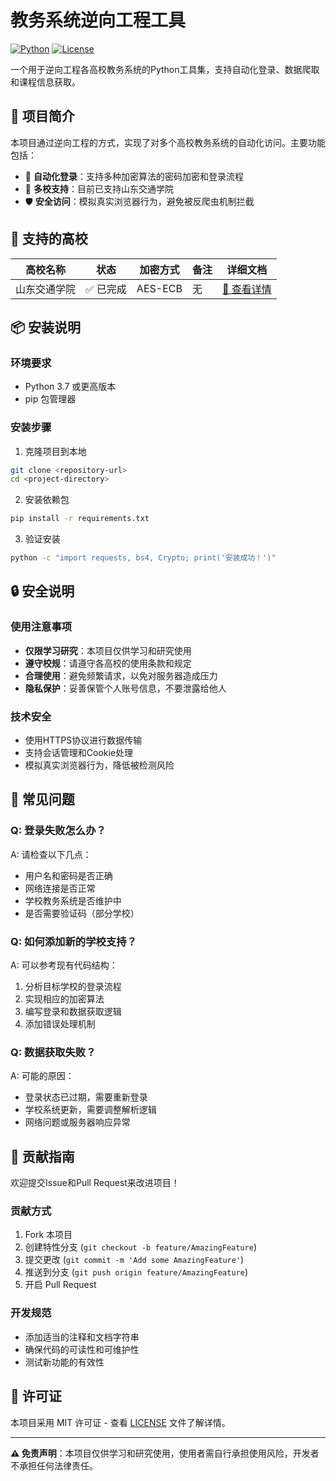 # 教务系统逆向工程工具

[![Python](https://img.shields.io/badge/Python-3.7+-blue.svg)](https://www.python.org/downloads/)
[![License](https://img.shields.io/badge/License-MIT-green.svg)](LICENSE)

一个用于逆向工程各高校教务系统的Python工具集，支持自动化登录、数据爬取和课程信息获取。

## 🎯 项目简介

本项目通过逆向工程的方式，实现了对多个高校教务系统的自动化访问。主要功能包括：

- 🔐 **自动化登录**：支持多种加密算法的密码加密和登录流程
- 🏫 **多校支持**：目前已支持山东交通学院
- 🛡️ **安全访问**：模拟真实浏览器行为，避免被反爬虫机制拦截

## 🚀 支持的高校

| 高校名称 | 状态 | 加密方式 | 备注 | 详细文档 |
|---------|------|----------|------|----------|
| 山东交通学院 | ✅ 已完成 | AES-ECB | 无 | [📖 查看详情](山东交通学院/README.md) |


## 📦 安装说明

### 环境要求
- Python 3.7 或更高版本
- pip 包管理器

### 安装步骤

1. 克隆项目到本地
```bash
git clone <repository-url>
cd <project-directory>
```

2. 安装依赖包
```bash
pip install -r requirements.txt
```

3. 验证安装
```bash
python -c "import requests, bs4, Crypto; print('安装成功！')"
```

## 🔒 安全说明

### 使用注意事项
- **仅限学习研究**：本项目仅供学习和研究使用
- **遵守校规**：请遵守各高校的使用条款和规定
- **合理使用**：避免频繁请求，以免对服务器造成压力
- **隐私保护**：妥善保管个人账号信息，不要泄露给他人

### 技术安全
- 使用HTTPS协议进行数据传输
- 支持会话管理和Cookie处理
- 模拟真实浏览器行为，降低被检测风险

## 🐛 常见问题

### Q: 登录失败怎么办？
A: 请检查以下几点：
- 用户名和密码是否正确
- 网络连接是否正常
- 学校教务系统是否维护中
- 是否需要验证码（部分学校）

### Q: 如何添加新的学校支持？
A: 可以参考现有代码结构：
1. 分析目标学校的登录流程
2. 实现相应的加密算法
3. 编写登录和数据获取逻辑
4. 添加错误处理机制

### Q: 数据获取失败？
A: 可能的原因：
- 登录状态已过期，需要重新登录
- 学校系统更新，需要调整解析逻辑
- 网络问题或服务器响应异常

## 🤝 贡献指南

欢迎提交Issue和Pull Request来改进项目！

### 贡献方式
1. Fork 本项目
2. 创建特性分支 (`git checkout -b feature/AmazingFeature`)
3. 提交更改 (`git commit -m 'Add some AmazingFeature'`)
4. 推送到分支 (`git push origin feature/AmazingFeature`)
5. 开启 Pull Request

### 开发规范
- 添加适当的注释和文档字符串
- 确保代码的可读性和可维护性
- 测试新功能的有效性

## 📄 许可证

本项目采用 MIT 许可证 - 查看 [LICENSE](LICENSE) 文件了解详情。


---

**⚠️ 免责声明**：本项目仅供学习和研究使用，使用者需自行承担使用风险，开发者不承担任何法律责任。
